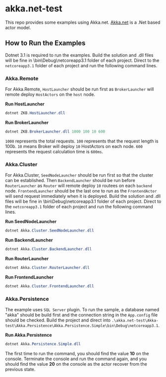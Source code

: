 # akka.net-test

This repo provides some examples using Akka.net. [Akka.net](https://github.com/akkadotnet/akka.net) is a .Net based actor model.

## How to Run the Examples
Dotnet 3.1 is required to run the examples. Build the solution and .dll files will be fine in \bin\Debug\netcoreapp3.1 folder of each project. Direct to the `netcoreapp3.1` folder of each project and run the following command lines.
### Akka.Remote
For Akka.Remote, `HostLauncher` should be run first as `BrokerLauncher` will remote deploy `HostActors` on the `host` node.

**Run HostLauncher**
```csharp
dotnet ZKB.HostLauncher.dll
```

**Run BrokerLauncher**
```csharp
dotnet ZKB.BrokerLauncher.dll 1000 100 10 600
```
`1000` represents the total requests. `100` represents that the request length is 100b. `10` means Broker will deploy `10` HostActors on each node. `600` represents the request calculation time is `600ms`.

### Akka.Cluster
For Akka.Cluster, `SeedNodeLauncher` should be run first so that the cluster can be established. Then `BackendLauncher` should be run before `RouterLauncher` as `Router` will remote deploy `10` routees on each `backend` node. `FrontendLauncher` should be the last one to run as the `FrontendActor` will send request immediately when it is deployed. Build the solution and .dll files will be fine in \bin\Debug\netcoreapp3.1 folder of each project. Direct to the `netcoreapp3.1` folder of each project and run the following command lines.

**Run SeedNodeLauncher**
```csharp
dotnet Akka.Cluster.SeedNodeLauncher.dll
```

**Run BackendLauncher**
```csharp
dotnet Akka.Cluster.BackendLauncher.dll
```

**Run RouterLauncher**
```csharp
dotnet Akka.Cluster.RouterLauncher.dll
```

**Run FrontendLauncher**
```csharp
dotnet Akka.Cluster.FrontendLauncher.dll
```

### Akka.Persistence
The example uses `SQL Server` plugin. To run the sample, a database named "akka" should be build first and the connection string in the `App.config` file should be checked. Build the project and direct into `.\akka.net-test\Akka-test\Akka.Persistence\Akka.Persistence.Simple\bin\Debug\netcoreapp3.1`.

**Run Akka.Persistence**
```csharp
dotnet Akka.Persistence.Simple.dll
```
The first time to run the command, you should find the value **10** on the console. Terminate the console and run the command again, and you should find the value **20** on the console as the actor recover from the previous state.